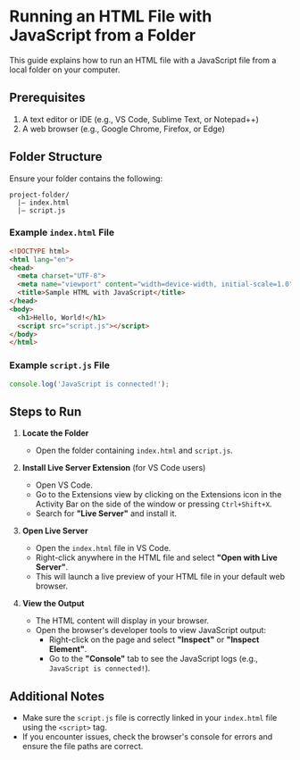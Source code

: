 # Running an HTML File with JavaScript from a Folder

This guide explains how to run an HTML file with a JavaScript file from a local folder on your computer.

## Prerequisites

1. A text editor or IDE (e.g., VS Code, Sublime Text, or Notepad++)
2. A web browser (e.g., Google Chrome, Firefox, or Edge)

## Folder Structure

Ensure your folder contains the following:

```
project-folder/
  |— index.html
  |— script.js
```

### Example `index.html` File
```html
<!DOCTYPE html>
<html lang="en">
<head>
  <meta charset="UTF-8">
  <meta name="viewport" content="width=device-width, initial-scale=1.0">
  <title>Sample HTML with JavaScript</title>
</head>
<body>
  <h1>Hello, World!</h1>
  <script src="script.js"></script>
</body>
</html>
```

### Example `script.js` File
```javascript
console.log('JavaScript is connected!');
```

## Steps to Run

1. **Locate the Folder**
   - Open the folder containing `index.html` and `script.js`.

2. **Install Live Server Extension** (for VS Code users)
   - Open VS Code.
   - Go to the Extensions view by clicking on the Extensions icon in the Activity Bar on the side of the window or pressing `Ctrl+Shift+X`.
   - Search for **"Live Server"** and install it.

3. **Open Live Server**
   - Open the `index.html` file in VS Code.
   - Right-click anywhere in the HTML file and select **"Open with Live Server"**.
   - This will launch a live preview of your HTML file in your default web browser.

4. **View the Output**
   - The HTML content will display in your browser.
   - Open the browser's developer tools to view JavaScript output:
     - Right-click on the page and select **"Inspect"** or **"Inspect Element"**.
     - Go to the **"Console"** tab to see the JavaScript logs (e.g., `JavaScript is connected!`).

## Additional Notes

- Make sure the `script.js` file is correctly linked in your `index.html` file using the `<script>` tag.
- If you encounter issues, check the browser's console for errors and ensure the file paths are correct.
